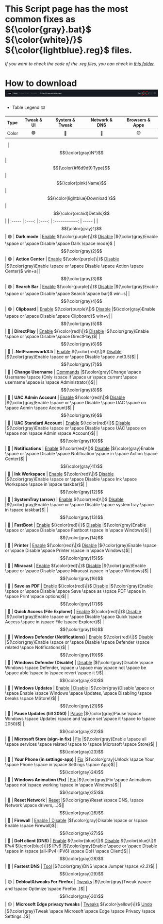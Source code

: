 # This Script page has the most common fixes as ${\color{gray}.bat}$ ${\color{white}/}$ ${\color{lightblue}.reg}$ files.

*If you want to check the code of the .reg files, you can check in [this folder](https://github.com/AzhamProdLive/WPC-Useful-Box/tree/main/Scripts/Files).*

# How to download ![](https://raw.githubusercontent.com/AzhamProdLive/WPC-Useful-Box/main/Scripts/Files/Image/Download.png)

* Table Legend ⌨️

| Type | Tweak & UI | System & Tweak | Network & DNS | Browsers & Apps |
| :--- | :---:      |  :---:         |    :---:      |    :---:        |
| Color | 🟣 | 🔴 | 🔵 | 🟡 |

 
| $${\color{gray}N°}$$ | $${\color{#f6d9d9}Type}$$  | $${\color{pink}Name}$$ | $${\color{lightblue}Download     }$$                                                                                                                                                                                                                          | $${\color{orchid}Details}$$ |
| :-----                 |     :----:                  |                  :----: |           :------------:                                                                                                                                                                                                                                         | -----                         |
| $${\color{gray}1}$$  | 🟣                         | **Dark mode**        | [Enable](https://github.com/AzhamProdLive/WPC-Useful-Box/blob/main/Scripts/Files/Themes%20%26%20UI/Dark_mode_ON.reg) ${\color{purple}\|}$ [Disable](https://github.com/AzhamProdLive/WPC-Useful-Box/blob/main/Scripts/Files/Themes%20%26%20UI/DarkMode_OFF.reg)                  |${\color{gray}Enable \space or \space Disable \space Dark \space mode}$ 
| $${\color{gray}2}$$  | 🟣                         | **Action Center**    | [Enable](https://github.com/AzhamProdLive/WPC-Useful-Box/blob/main/Scripts/Files/Themes%20%26%20UI/enable_action_center.reg) ${\color{purple}\|}$ [Disable](https://github.com/AzhamProdLive/WPC-Useful-Box/blob/main/Scripts/Files/Themes%20%26%20UI/Disable_action_center.reg) |${\color{gray}Enable \space or \space Disable \space Action \space Center}$  win+a|
| $${\color{gray}3}$$  | 🟣                         | **Search Bar**        | [Enable](https://github.com/AzhamProdLive/WPC-Useful-Box/blob/main/Scripts/Files/Themes%20%26%20UI/Search_bar_ON.reg) ${\color{purple}\|}$ [Disable](https://github.com/AzhamProdLive/WPC-Useful-Box/blob/main/Scripts/Files/Themes%20%26%20UI/Search_bar_off.reg)              |${\color{gray}Enable \space or \space Disable \space Search \space bar}$  win+s|
| $${\color{gray}4}$$  | 🟣                         | **Clipboard**         | [Enable](https://github.com/AzhamProdLive/WPC-Useful-Box/blob/main/Scripts/Files/Themes%20%26%20UI/Clipboard_Enable.reg) ${\color{purple}\|}$ [Disable](https://github.com/AzhamProdLive/WPC-Useful-Box/blob/main/Scripts/Files/Themes%20%26%20UI/Clipboard_disable.reg)        |${\color{gray}Enable \space or \space Disable \space Clipboard}$  win+v|
| $${\color{gray}5}$$  | 🔴                         | **DirectPlay**         | [Enable](https://github.com/AzhamProdLive/WPC-Useful-Box/blob/main/Scripts/Files/System%20%26%20Tweaks/Direct_play.bat) ${\color{red}\|}$ [Disable](https://github.com/AzhamProdLive/WPC-Useful-Box/blob/main/Scripts/Files/System%20%26%20Tweaks/Direct_play_Off.bat)        |${\color{gray}Enable \space or \space Disable \space DirectPlay}$|
| $${\color{gray}6}$$  | 🔴                         | **.NetFramework3.5**   | [Enable](https://github.com/AzhamProdLive/WPC-Useful-Box/blob/main/Scripts/Files/System%20%26%20Tweaks/net_3.5.bat) ${\color{red}\|}$ [Disable](https://github.com/AzhamProdLive/WPC-Useful-Box/blob/main/Scripts/Files/System%20%26%20Tweaks/net_3.5_OFF.bat)        |${\color{gray}Enable \space or \space Disable \space .net3.5}$|
| $${\color{gray}7}$$  | 🔴                         | **Change Username**   | [Commands](https://github.com/AzhamProdLive/WPC-Useful-Box/blob/main/Scripts/Files/System%20%26%20Tweaks/Change_Username_for_Administrator_only.txt)   |${\color{gray}Change \space Username \space (Only \space if \space ur \space current \space username \space is \space Administrator)}$|
| $${\color{gray}8}$$  | 🔴                         | **UAC Admin Account**  | [Enable](https://github.com/AzhamProdLive/WPC-Useful-Box/blob/main/Scripts/Files/System%20%26%20Tweaks/UAC_on_admin_acc.reg) ${\color{red}\|}$ [Disable](https://github.com/AzhamProdLive/WPC-Useful-Box/blob/main/Scripts/Files/System%20%26%20Tweaks/UAC_off_admin_acc.reg)        |${\color{gray}Enable \space or \space Disable \space UAC \space on \space Admin \space Account}$|
| $${\color{gray}9}$$  | 🔴                         | **UAC Standard Account**   | [Enable](https://github.com/AzhamProdLive/WPC-Useful-Box/blob/main/Scripts/Files/System%20%26%20Tweaks/UAC_on.reg) ${\color{red}\|}$ [Disable](https://github.com/AzhamProdLive/WPC-Useful-Box/blob/main/Scripts/Files/System%20%26%20Tweaks/UAC_off.reg)        |${\color{gray}Enable \space or \space Disable \space UAC \space on \space non \space Admin \space Account}$|
| $${\color{gray}10}$$  | 🔴                         | **Notifications**   | [Enable](https://github.com/AzhamProdLive/WPC-Useful-Box/blob/main/Scripts/Files/System%20%26%20Tweaks/Enable_Notification.reg) ${\color{red}\|}$ [Disable](https://github.com/AzhamProdLive/WPC-Useful-Box/blob/main/Scripts/Files/System%20%26%20Tweaks/Disable_Notification.reg)        |${\color{gray}Enable \space or \space Disable \space Notification \space in \space Action \space Center}$|
| $${\color{gray}11}$$  | 🔴                         | **Ink Workspace**   | [Enable](https://github.com/AzhamProdLive/WPC-Useful-Box/blob/main/Scripts/Files/System%20%26%20Tweaks/Enabl_ink_workspace.reg) ${\color{red}\|}$ [Disable](https://github.com/AzhamProdLive/WPC-Useful-Box/blob/main/Scripts/Files/System%20%26%20Tweaks/Disable_ink_workspace.reg)        |${\color{gray}Enable \space or \space Disable \space Ink \space Workspace \space in \space taskbar}$|
| $${\color{gray}12}$$  | 🔴                         | **SystemTray (arrow)**   | [Enable](https://github.com/AzhamProdLive/WPC-Useful-Box/blob/main/Scripts/Files/System%20%26%20Tweaks/enable_arrow.reg) ${\color{red}\|}$ [Disable](https://github.com/AzhamProdLive/WPC-Useful-Box/blob/main/Scripts/Files/System%20%26%20Tweaks/disable_arrow.reg)        |${\color{gray}Enable \space or \space Disable \space systemTray \space in \space taskbar}$|
| $${\color{gray}13}$$  | 🔴                         | **FastBoot**   | [Enable](https://github.com/AzhamProdLive/WPC-Useful-Box/blob/main/Scripts/Files/System%20%26%20Tweaks/Fastboot_ON.reg) ${\color{red}\|}$ [Disable](https://github.com/AzhamProdLive/WPC-Useful-Box/blob/main/Scripts/Files/System%20%26%20Tweaks/Fastboot_OFF.reg)        |${\color{gray}Enable \space or \space Disable \space Fastboot \space in \space Windows}$|
| $${\color{gray}14}$$  | 🔴                         | **Printer**   | [Enable](https://github.com/AzhamProdLive/WPC-Useful-Box/blob/main/Scripts/Files/System%20%26%20Tweaks/Printer_fix.bat) ${\color{red}\|}$ [Disable](https://github.com/AzhamProdLive/WPC-Useful-Box/blob/main/Scripts/Files/System%20%26%20Tweaks/Printer_OFF.bat)        |${\color{gray}Enable \space or \space Disable \space Printer \space in \space Windows}$|
| $${\color{gray}15}$$  | 🔴                         | **Miracast**   | [Enable](https://github.com/AzhamProdLive/WPC-Useful-Box/blob/main/Scripts/Files/System%20%26%20Tweaks/Miracast_ON.reg) ${\color{red}\|}$ [Disable](https://github.com/AzhamProdLive/WPC-Useful-Box/blob/main/Scripts/Files/System%20%26%20Tweaks/Miracast_OFF.reg)        |${\color{gray}Enable \space or \space Disable \space Miracast \space in \space Windows}$|
| $${\color{gray}16}$$  | 🔴                         | **Save as PDF**   | [Enable](https://github.com/AzhamProdLive/WPC-Useful-Box/blob/main/Scripts/Files/System%20%26%20Tweaks/Save_as_pdf_fix2.bat) ${\color{red}\|}$ [Disable](https://github.com/AzhamProdLive/WPC-Useful-Box/blob/main/Scripts/Files/System%20%26%20Tweaks/Save_as_pdf_OFF.bat)        |${\color{gray}Enable \space or \space Disable \space Save \space as \space PDF \space in \space Print \space options}$|
| $${\color{gray}17}$$  | 🔴                         | **Quick Access (File Explorer)**   | [Enable](https://github.com/AzhamProdLive/WPC-Useful-Box/blob/main/Scripts/Files/System%20%26%20Tweaks/Add_Quick_access_to_navigation_pane.reg) ${\color{red}\|}$ [Disable](https://github.com/AzhamProdLive/WPC-Useful-Box/blob/main/Scripts/Files/System%20%26%20Tweaks/Remove_Quick_access_to_navigation_pane.reg)        |${\color{gray}Enable \space or \space Disable \space Quick \space Access \space in \space File \space Explorer}$|
| $${\color{gray}18}$$  | 🔴                         | **Windows Defender (Notifications)**   | [Enable](https://github.com/AzhamProdLive/WPC-Useful-Box/blob/main/Scripts/Files/System%20%26%20Tweaks/Enable_windows_defender_notification.reg) ${\color{red}\|}$ [Disable](https://github.com/AzhamProdLive/WPC-Useful-Box/blob/main/Scripts/Files/System%20%26%20Tweaks/Disable_windows_defender_notifications.reg)        |${\color{gray}Enable \space or \space Disable \space Defender \space related \space Notifications}$|
| $${\color{gray}19}$$  | 🔴                         | **Windows Defender (Disable)**   | [Disable](https://github.com/AzhamProdLive/WPC-Useful-Box/blob/main/Scripts/Files/System%20%26%20Tweaks/Defender_disable.reg)        |${\color{gray}Disable \space Windows \space Defender, \space u \space may \space not \space be \space able \space to \space revert \space it !}$|
| $${\color{gray}20}$$  | 🔴                         | **Windows Updates**   | [Enable \| Disable](https://github.com/AzhamProdLive/WPC-Useful-Box/blob/main/Scripts/Files/System%20%26%20Tweaks/disable_or_enable_Windows_10_update.bat)        |${\color{gray}Disable \space or \space Enable \space Windows \space Updates, \space Disabling \space breaks \space MStore!}$|
| $${\color{gray}21}$$  | 🔴                         | **Pause Updates (till 2050)**   | [Pause](https://github.com/AzhamProdLive/WPC-Useful-Box/blob/main/Scripts/Files/System%20%26%20Tweaks/Pause_update_till_2050.bat)        |${\color{gray}Pause \space Windows \space Updates \space and \space set \space it \space to \space 2050}$|
| $${\color{gray}22}$$  | 🔴                         | **Microsoft Store (sign-in fix)**   | [Fix](https://github.com/AzhamProdLive/WPC-Useful-Box/blob/main/Scripts/Files/System%20%26%20Tweaks/Sign_in_fix.bat) |${\color{gray}Enable \space all \space services \space related \space to \space Microsoft \space Store}$|
| $${\color{gray}23}$$  | 🔴                         | **Your Phone (in settings-app)**   | [Fix](https://github.com/AzhamProdLive/WPC-Useful-Box/blob/main/Scripts/Files/System%20%26%20Tweaks/Your_phone_unlock_settings.reg)        |${\color{gray}Unlock \space Your \space Phone \space in \space Settings \space App}$|
| $${\color{gray}24}$$  | 🔴                         | **Windows Animation (Fix)**   | [Fix](https://github.com/AzhamProdLive/WPC-Useful-Box/blob/main/Scripts/Files/System%20%26%20Tweaks/Enable_animation.bat)       |${\color{gray}Fix \space Animations \space not \space working \space in \space Windows}$|
| $${\color{gray}25}$$  | 🔵                         | **Reset Network**   | [Reset](https://github.com/AzhamProdLive/WPC-Useful-Box/blob/main/Scripts/Files/Network%20%26%20DNS/Network_reset.bat)       |${\color{gray}Reset \space DNS, \space Network \space drivers,...}$|| $${\color{gray}26}$$  | 🔵                         | **Firewall**   | [Enable \| Disable](https://github.com/AzhamProdLive/WPC-Useful-Box/blob/main/Scripts/Files/Network%20%26%20DNS/FIREWALL.bat)       |${\color{gray}Disable \space or \space Enable \space Firewall}$|
| $${\color{gray}27}$$  | 🔵                         | **DoH client (DNS)**   | [Enable](https://github.com/AzhamProdLive/WPC-Useful-Box/blob/main/Scripts/Files/Network%20%26%20DNS/Enable_DOH_DNS.reg) ${\color{blue}\|}$ [Disable](https://github.com/AzhamProdLive/WPC-Useful-Box/blob/main/Scripts/Files/Network%20%26%20DNS/Disable_DOH_DNS.reg) ${\color{blue}\|}$ [IPv4](https://github.com/AzhamProdLive/WPC-Useful-Box/blob/main/Scripts/Files/Network%20%26%20DNS/Enable-Disable_Doh_IPv4.bat) ${\color{blue}\|}$ [IPv6](https://github.com/AzhamProdLive/WPC-Useful-Box/blob/main/Scripts/Files/Network%20%26%20DNS/Enable-Disable_Doh_IPv6.bat)       |${\color{gray}Enable \space or \space Disable \space in \space (all-IPv4-IPV6) \space DoH \space Client}$|
| $${\color{gray}28}$$  | 🔵                         | **Fastest DNS**   | [Tool](https://github.com/AzhamProdLive/WPC-Useful-Box/blob/main/Scripts/Files/Network%20%26%20DNS/DnsJumper.zip)       |${\color{gray}DNS \space Jumper \space v2.2}$|
| $${\color{gray}29}$$  | 🟡                         | **Debloat&tweaks For Firefox**   | [Tweaks](https://github.com/AzhamProdLive/WPC-Useful-Box/blob/main/Scripts/Files/Browser%20%26%20Apps/Debloat__tweak_For_Firefox.txt)   |${\color{gray}Tweak \space and \space Optimize \space Firefox..}$|
| $${\color{gray}30}$$  | 🟡                         | **Microsoft Edge privacy tweaks**   | [Tweaks](https://github.com/AzhamProdLive/WPC-Useful-Box/blob/main/Scripts/Files/Browser%20%26%20Apps/Microsoft_edge_privacy_tweaks.bat) ${\color{yellow}\|}$ [Undo](https://github.com/AzhamProdLive/WPC-Useful-Box/blob/main/Scripts/Files/Browser%20%26%20Apps/Microsoft_edge_privacy_tweaks_Undo.bat)       |${\color{gray}Tweak \space Microsoft \space Edge \space Privacy \space Settings..}$|

